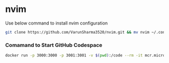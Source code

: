 # nvim

Use below command to install nvim configuration

```bash
git clone https://github.com/VarunSharma3520/nvim.git && mv nvim ~/.config/ && nvim && cd ~
```

### Comamand to Start GitHub Codespace
```bash
docker run -p 3000:3000 -p 3001:3001 -v $(pwd):/code --rm -it mcr.microsoft.com/vscode/devcontainers/universal /bin/sh
```







